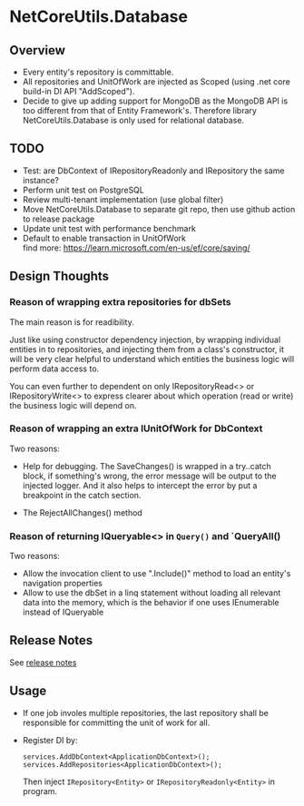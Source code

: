 # NetCoreUtils.Database

## Overview

- Every entity's repository is committable.
- All repositories and UnitOfWork are injected as Scoped (using .net core build-in DI API "AddScoped").
- Decide to give up adding support for MongoDB as the MongoDB API is too
  different from that of Entity Framework's. Therefore library
  NetCoreUtils.Database is only used for relational database.

## TODO

- Test: are DbContext of IRepositoryReadonly and IRepository the same instance?
- Perform unit test on PostgreSQL
- Review multi-tenant implementation (use global filter)
- Move NetCoreUtils.Database to separate git repo, then use github action to release package
- Update unit test with performance benchmark
- Default to enable transaction in UnitOfWork  
  find more: https://learn.microsoft.com/en-us/ef/core/saving/

## Design Thoughts

### Reason of wrapping extra repositories for dbSets

The main reason is for readibility.

Just like using constructor dependency injection, by wrapping individual entities in to repositories,
and injecting them from a class's constructor, it will be very clear helpful to understand which entities
the business logic will perform data access to.

You can even further to dependent on only IRepositoryRead<> or IRepositoryWrite<> to express clearer
about which operation (read or write) the business logic will depend on.

### Reason of wrapping an extra IUnitOfWork for DbContext

Two reasons:

- Help for debugging. The SaveChanges() is wrapped in a try..catch block, if something's wrong,
  the error message will be output to the injected logger. And it also helps to intercept the error
  by put a breakpoint in the catch section.

- The RejectAllChanges() method

### Reason of returning IQueryable<> in `Query()` and `QueryAll()

Two reasons:

- Allow the invocation client to use ".Include()" method to load an entity's navigation
  properties
- Allow to use the dbSet in a linq statement without loading all relevant data into the
  memory, which is the behavior if one uses IEnumerable instead of IQueryable

## Release Notes

See [release notes](./release-notes.md)

## Usage

- If one job involes multiple repositories, the last repository shall be
  responsible for committing the unit of work for all. 

- Register DI by:
  ```
  services.AddDbContext<ApplicationDbContext>();
  services.AddRepositories<ApplicationDbContext>();
  ```
  Then inject `IRepository<Entity>` or `IRepositoryReadonly<Entity>` in program.
